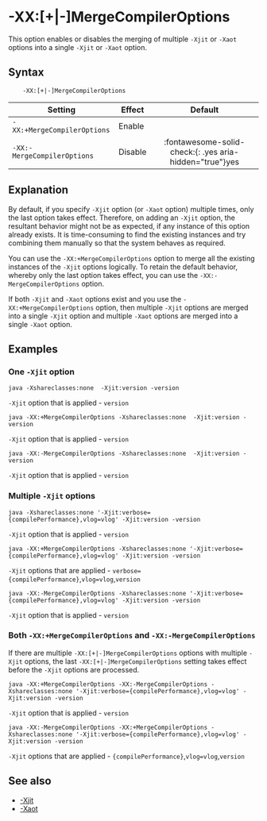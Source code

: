 <!--
* Copyright (c) 2017, 2024 IBM Corp. and others
*
* This program and the accompanying materials are made
* available under the terms of the Eclipse Public License 2.0
* which accompanies this distribution and is available at
* https://www.eclipse.org/legal/epl-2.0/ or the Apache
* License, Version 2.0 which accompanies this distribution and
* is available at https://www.apache.org/licenses/LICENSE-2.0.
*
* This Source Code may also be made available under the
* following Secondary Licenses when the conditions for such
* availability set forth in the Eclipse Public License, v. 2.0
* are satisfied: GNU General Public License, version 2 with
* the GNU Classpath Exception [1] and GNU General Public
* License, version 2 with the OpenJDK Assembly Exception [2].
*
* [1] https://www.gnu.org/software/classpath/license.html
* [2] https://openjdk.org/legal/assembly-exception.html
*
* SPDX-License-Identifier: EPL-2.0 OR Apache-2.0 OR GPL-2.0-only WITH Classpath-exception-2.0 OR GPL-2.0-only WITH OpenJDK-assembly-exception-1.0
-->

# -XX:[+|-]MergeCompilerOptions

This option enables or disables the merging of multiple `-Xjit` or `-Xaot` options into a single `-Xjit` or `-Xaot` option.

## Syntax

        -XX:[+|-]MergeCompilerOptions

| Setting                    | Effect  | Default                                                                              |
|----------------------------|---------|:------------------------------------------------------------------------------------:|
|`-XX:+MergeCompilerOptions` | Enable  |                                                                                      |
|`-XX:-MergeCompilerOptions` | Disable | :fontawesome-solid-check:{: .yes aria-hidden="true"}<span class="sr-only">yes</span> |

## Explanation

 By default, if you specify `-Xjit` option (or `-Xaot` option) multiple times, only the last option takes effect. Therefore, on adding an `-Xjit` option, the resultant behavior might not be as expected, if any instance of this option already exists. It is time-consuming to find the existing instances and try combining them manually so that the system behaves as required.

 You can use the `-XX:+MergeCompilerOptions` option to merge all the existing instances of the `-Xjit` options logically. To retain the default behavior, whereby only the last option takes effect, you can use the `-XX:-MergeCompilerOptions` option.

 If both `-Xjit` and `-Xaot` options exist and you use the `-XX:+MergeCompilerOptions` option, then multiple `-Xjit` options are merged into a single `-Xjit` option and multiple `-Xaot` options are merged into a single `-Xaot` option.

## Examples

### One `-Xjit` option

```
java -Xshareclasses:none  -Xjit:version -version
```
`-Xjit` option that is applied - `version`

```
java -XX:+MergeCompilerOptions -Xshareclasses:none  -Xjit:version -version
```
`-Xjit` option that is applied - `version`

```
java -XX:-MergeCompilerOptions -Xshareclasses:none  -Xjit:version -version
```
`-Xjit` option that is applied - `version`

### Multiple `-Xjit` options

```
java -Xshareclasses:none '-Xjit:verbose={compilePerformance},vlog=vlog' -Xjit:version -version
```
`-Xjit` option that is applied - `version`

```
java -XX:+MergeCompilerOptions -Xshareclasses:none '-Xjit:verbose={compilePerformance},vlog=vlog' -Xjit:version -version
```
`-Xjit` options that are applied - `verbose={compilePerformance}`,`vlog=vlog`,`version`

```
java -XX:-MergeCompilerOptions -Xshareclasses:none '-Xjit:verbose={compilePerformance},vlog=vlog' -Xjit:version -version
```
`-Xjit` option that is applied - `version`

### Both `-XX:+MergeCompilerOptions` and `-XX:-MergeCompilerOptions`

If there are multiple `-XX:[+|-]MergeCompilerOptions` options with multiple `-Xjit` options, the last `-XX:[+|-]MergeCompilerOptions` setting takes effect before the `-Xjit` options are processed.

```
java -XX:+MergeCompilerOptions -XX:-MergeCompilerOptions -Xshareclasses:none '-Xjit:verbose={compilePerformance},vlog=vlog' -Xjit:version -version
```
`-Xjit` option that is applied - `version`

```
java -XX:-MergeCompilerOptions -XX:+MergeCompilerOptions -Xshareclasses:none '-Xjit:verbose={compilePerformance},vlog=vlog' -Xjit:version -version
```
`-Xjit` options that are applied - `{compilePerformance}`,`vlog=vlog`,`version`

## See also

- [-Xjit](xjit.md)
- [-Xaot](xaot.md)

<!-- ==== END OF TOPIC ==== xxmergecompileroptions.md ==== -->
